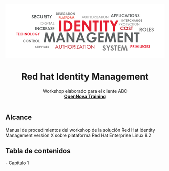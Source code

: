 <p align="center">
   <a href="../README.md">
    <img src="content/idm.png" alt="IDM logo">
  </a>
</p>
<h1 align="center">Red hat Identity Management</h1>
<p align="center">
Workshop elaborado para el cliente ABC  <br>
  <a href="https://www.opennova.pe/"><strong>OpenNova Training </strong></a>
  <br>
  <br>
</p>


<h2>Alcance</h2>

Manual de procedimientos del workshop de la solución Red Hat Identity Management versión X sobre plataforma Red Hat Enterprise Linux 8.2

<h2>Tabla de contenidos</h2>
- Capitulo 1
